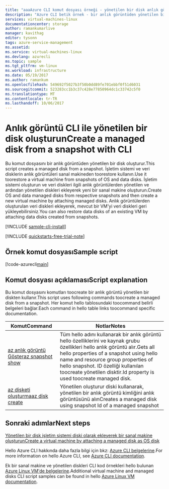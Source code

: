```yaml
---
title: "aaaAzure CLI komut dosyası örneği - yönetilen bir disk anlık görüntüden oluşturma | Microsoft Docs"
description: "Azure CLI betik örnek - bir anlık görüntüden yönetilen bir disk oluşturma"
services: virtual-machines-linux
documentationcenter: storage
author: ramankumarlive
manager: kavithag
editor: tysonn
tags: azure-service-management
ms.assetid: 
ms.service: virtual-machines-linux
ms.devlang: azurecli
ms.topic: sample
ms.tgt_pltfrm: vm-linux
ms.workload: infrastructure
ms.date: 05/19/2017
ms.author: ramankum
ms.openlocfilehash: 549692f5027b3f50b0dd89fe701ebbf0f51d6031
ms.sourcegitcommit: 523283cc1b3c37c428e77850964dc1c33742c5f0
ms.translationtype: MT
ms.contentlocale: tr-TR
ms.lasthandoff: 10/06/2017
---
```

# <a name="create-a-managed-disk-from-a-snapshot-with-cli"></a><span data-ttu-id="006e5-103">Anlık görüntü CLI ile yönetilen bir disk oluşturun</span><span class="sxs-lookup"><span data-stu-id="006e5-103">Create a managed disk from a snapshot with CLI</span></span>

<span data-ttu-id="006e5-104">Bu komut dosyasını bir anlık görüntüden yönetilen bir disk oluşturur.</span><span class="sxs-lookup"><span data-stu-id="006e5-104">This script creates a managed disk from a snapshot.</span></span> <span data-ttu-id="006e5-105">İşletim sistemi ve veri disklerin anlık görüntüleri sanal makineden toorestore kullanın.</span><span class="sxs-lookup"><span data-stu-id="006e5-105">Use it toorestore a virtual machine from snapshots of OS and data disks.</span></span> <span data-ttu-id="006e5-106">İşletim sistemi oluşturun ve veri diskleri ilgili anlık görüntülerden yönetilen ve ardından yönetilen diskleri ekleyerek yeni bir sanal makine oluşturun.</span><span class="sxs-lookup"><span data-stu-id="006e5-106">Create OS and data managed disks from respective snapshots and then create a new virtual machine by attaching managed disks.</span></span> <span data-ttu-id="006e5-107">Anlık görüntülerden oluşturulan veri diskleri ekleyerek, mevcut bir VM'yi veri diskleri geri yükleyebilirsiniz.</span><span class="sxs-lookup"><span data-stu-id="006e5-107">You can also restore data disks of an existing VM by attaching data disks created from snapshots.</span></span>


[!INCLUDE [sample-cli-install](../../../includes/sample-cli-install.md)]

[!INCLUDE [quickstarts-free-trial-note](../../../includes/quickstarts-free-trial-note.md)]

## <a name="sample-script"></a><span data-ttu-id="006e5-108">Örnek komut dosyası</span><span class="sxs-lookup"><span data-stu-id="006e5-108">Sample script</span></span>

[!code-azurecli[main](../../../cli_scripts/virtual-machine/create-managed-disks-from-snapshot/create-managed-disks-from-snapshot.sh "Create managed disk from snapshot")]


## <a name="script-explanation"></a><span data-ttu-id="006e5-109">Komut dosyası açıklaması</span><span class="sxs-lookup"><span data-stu-id="006e5-109">Script explanation</span></span>

<span data-ttu-id="006e5-110">Bu komut dosyasını komutları toocreate bir anlık görüntü yönetilen bir diskten kullanır.</span><span class="sxs-lookup"><span data-stu-id="006e5-110">This script uses following commands toocreate a managed disk from a snapshot.</span></span> <span data-ttu-id="006e5-111">Her komut hello tablosundaki toocommand belirli belgeleri bağlar.</span><span class="sxs-lookup"><span data-stu-id="006e5-111">Each command in hello table links toocommand specific documentation.</span></span>

| <span data-ttu-id="006e5-112">Komut</span><span class="sxs-lookup"><span data-stu-id="006e5-112">Command</span></span> | <span data-ttu-id="006e5-113">Notlar</span><span class="sxs-lookup"><span data-stu-id="006e5-113">Notes</span></span> |
|---|---|
| [<span data-ttu-id="006e5-114">az anlık görüntü Göster</span><span class="sxs-lookup"><span data-stu-id="006e5-114">az snapshot show</span></span>](https://docs.microsoft.com/cli/azure/snapshot#show) | <span data-ttu-id="006e5-115">Tüm hello adını kullanarak bir anlık görüntü hello özelliklerini ve kaynak grubu özellikleri hello anlık görüntü alır.</span><span class="sxs-lookup"><span data-stu-id="006e5-115">Gets all hello properties of a snapshot using hello name and resource group properties of hello snapshot.</span></span> <span data-ttu-id="006e5-116">ID özelliği kullanılan toocreate yönetilen disktir.</span><span class="sxs-lookup"><span data-stu-id="006e5-116">Id property is used toocreate managed disk.</span></span>  |
| [<span data-ttu-id="006e5-117">az disketi oluşturma</span><span class="sxs-lookup"><span data-stu-id="006e5-117">az disk create</span></span>](https://docs.microsoft.com/cli/azure/disk#create) | <span data-ttu-id="006e5-118">Yönetilen oluşturur diski kullanarak, yönetilen bir anlık görüntü kimliğini anlık görüntüsünü alın</span><span class="sxs-lookup"><span data-stu-id="006e5-118">Creates a managed disk using snapshot Id of a managed snapshot</span></span> |

## <a name="next-steps"></a><span data-ttu-id="006e5-119">Sonraki adımlar</span><span class="sxs-lookup"><span data-stu-id="006e5-119">Next steps</span></span>

[<span data-ttu-id="006e5-120">Yönetilen bir disk işletim sistemi diski olarak ekleyerek bir sanal makine oluşturun</span><span class="sxs-lookup"><span data-stu-id="006e5-120">Create a virtual machine by attaching a managed disk as OS disk</span></span>](./virtual-machines-linux-cli-sample-create-vm-from-managed-os-disks.md?toc=%2fcli%2fmodule%2ftoc.json)

<span data-ttu-id="006e5-121">Hello Azure CLI hakkında daha fazla bilgi için bkz: [Azure CLI belgelerine](https://docs.microsoft.com/cli/azure/overview).</span><span class="sxs-lookup"><span data-stu-id="006e5-121">For more information on hello Azure CLI, see [Azure CLI documentation](https://docs.microsoft.com/cli/azure/overview).</span></span>

<span data-ttu-id="006e5-122">Ek bir sanal makine ve yönetilen diskleri CLI kod örnekleri hello bulunan [Azure Linux VM'de belgelerine](../../app-service-web/app-service-cli-samples.md?toc=%2fazure%2fvirtual-machines%2flinux%2ftoc.json).</span><span class="sxs-lookup"><span data-stu-id="006e5-122">Additional virtual machine and managed disks CLI script samples can be found in hello [Azure Linux VM documentation](../../app-service-web/app-service-cli-samples.md?toc=%2fazure%2fvirtual-machines%2flinux%2ftoc.json).</span></span>
